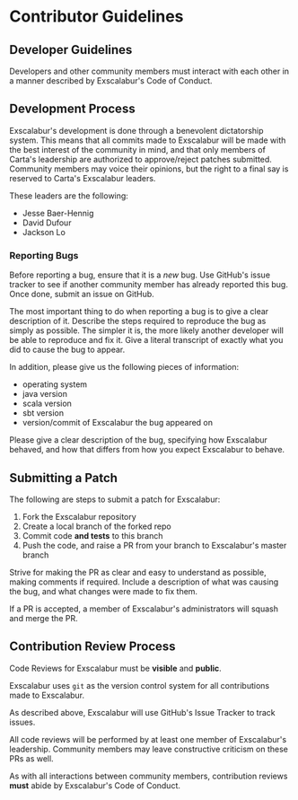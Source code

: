 # Contributor Guidelines

## Developer Guidelines
Developers and other community members must interact with each other in a manner described by Exscalabur's Code of Conduct.

## Development Process
Exscalabur's development is done through a benevolent dictatorship system. This means that all commits made to Exscalabur will be made with the best interest of the community in mind, and that only members of Carta's leadership are authorized to approve/reject patches submitted. Community members may voice their opinions, but the right to a final say is reserved to Carta's Exscalabur leaders.

These leaders are the following:
- Jesse Baer-Hennig
- David Dufour
- Jackson Lo

### Reporting Bugs
Before reporting a bug, ensure that it is a *new* bug. Use GitHub's issue tracker to see if another community member has already reported this bug. Once done, submit an issue on GitHub.

The most important thing to do when reporting a bug is to give a clear description of it. Describe the steps required to reproduce the bug as simply as possible. The simpler it is, the more likely another developer will be able to reproduce and fix it. Give a literal transcript of exactly what you did to cause the bug to appear.

In addition, please give us the following pieces of information:
- operating system
- java version
- scala version
- sbt version
- version/commit of Exscalabur the bug appeared on

Please give a clear description of the bug, specifying how Exscalabur behaved, and how that differs from how you expect Exscalabur to behave.

## Submitting a Patch
The following are steps to submit a patch for Exscalabur:
1. Fork the Exscalabur repository
2. Create a local branch of the forked repo
3. Commit code __and tests__ to this branch
4. Push the code, and raise a PR from your branch to Exscalabur's master branch

Strive for making the PR as clear and easy to understand as possible, making comments if required. Include a description of what was causing the bug, and what changes were made to fix them.

If a PR is accepted, a member of Exscalabur's administrators will squash and merge the PR.

## Contribution Review Process
Code Reviews for Exscalabur must be __visible__ and __public__.

Exscalabur uses `git` as the version control system for all contributions made to Exscalabur. 

As described above, Exscalabur will use GitHub's Issue Tracker to track issues.

All code reviews will be performed by at least one member of Exscalabur's leadership. Community members may leave constructive criticism on these PRs as well.

As with all interactions between community members, contribution reviews __must__ abide by Exscalabur's Code of Conduct. 